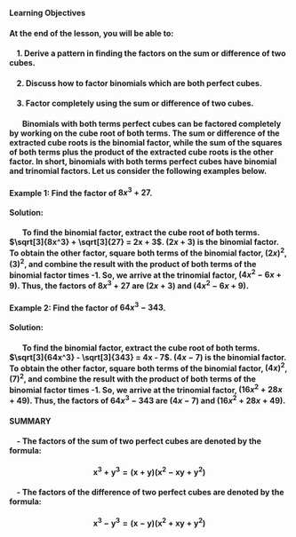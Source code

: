**Learning Objectives**  
#### At the end of the lesson, you will be able to:

#### &nbsp;&nbsp;&nbsp; 1. Derive a pattern in finding the factors on the sum or difference of two cubes.
#### &nbsp;&nbsp;&nbsp; 2. Discuss how to factor binomials which are both perfect cubes.
#### &nbsp;&nbsp;&nbsp; 3. Factor completely using the sum or difference of two cubes.

#### &nbsp;&nbsp;&nbsp;&nbsp;&nbsp;&nbsp; Binomials with both terms perfect cubes can be factored completely by working on the cube root of both terms. The sum or difference of the extracted cube roots is the binomial factor, while the sum of the squares of both terms plus the product of the extracted cube roots is the other factor. In short, binomials with both terms perfect cubes have binomial and trinomial factors. Let us consider the following examples below.

#### **Example 1:** Find the factor of $8x^3 + 27$.

**Solution:**

#### &nbsp;&nbsp;&nbsp;&nbsp;&nbsp;&nbsp; To find the binomial factor, extract the cube root of both terms. $\sqrt[3]{8x^3} + \sqrt[3]{27} = 2x + 3$. $(2x + 3)$ is the binomial factor. To obtain the other factor, square both terms of the binomial factor, $(2x)^2$, $(3)^2$, and combine the result with the product of both terms of the binomial factor times -1. So, we arrive at the trinomial factor, $(4x^2 - 6x + 9)$. Thus, the factors of $8x^3 + 27$ are $(2x + 3)$ and $(4x^2 - 6x + 9)$.

#### **Example 2:** Find the factor of $64x^3 - 343$.

**Solution:**

#### &nbsp;&nbsp;&nbsp;&nbsp;&nbsp;&nbsp; To find the binomial factor, extract the cube root of both terms. $\sqrt[3]{64x^3} - \sqrt[3]{343} = 4x - 7$. $(4x - 7)$ is the binomial factor. To obtain the other factor, square both terms of the binomial factor, $(4x)^2$, $(7)^2$, and combine the result with the product of both terms of the binomial factor times -1. So, we arrive at the trinomial factor, $(16x^2 + 28x + 49)$. Thus, the factors of $64x^3 - 343$ are $(4x - 7)$ and $(16x^2 + 28x + 49)$.

#### **SUMMARY**

#### &nbsp;&nbsp;&nbsp; - The factors of the sum of two perfect cubes are denoted by the formula:

$$
\mathbf{x^3 + y^3 = (x + y)(x^2 - xy + y^2)}
$$

#### &nbsp;&nbsp;&nbsp; - The factors of the difference of two perfect cubes are denoted by the formula:

$$
\mathbf{x^3 - y^3 = (x - y)(x^2 + xy + y^2)}
$$
